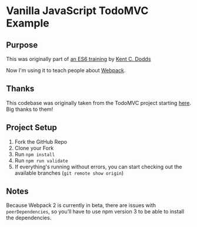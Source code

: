 # Vanilla JavaScript TodoMVC Example

## Purpose

This was originally part of [an ES6 training](bit.ly/es6-intro-slides) by [Kent C. Dodds](https://twitter.com/kentcdodds)

Now I'm using it to teach people about [Webpack](http://webpack.github.io/).

## Thanks

This codebase was originally taken from the TodoMVC project starting [here](https://github.com/tastejs/todomvc/tree/563d1e1b8cee5f6ec962ec43663cb66a72b69d76/examples/vanillajs). Big thanks to them!

## Project Setup

1. Fork the GitHub Repo
2. Clone your Fork
3. Run `npm install`
4. Run `npm run validate`
5. If everything's running without errors, you can start checking out the available branches (`git remote show origin`)

## Notes

Because Webpack 2 is currently in beta, there are issues with `peerDependencies`, so you’ll have to use npm version 3 to be able to install the dependencies.
